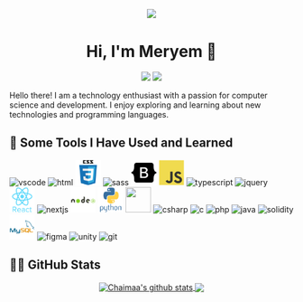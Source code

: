 <p align="center">
  <img src="https://capsule-render.vercel.app/api?type=waving&color=gradient&text=Hello!&height=100&section=header"/>
</p>
<h1 align="center">Hi, I'm Meryem 👋</h1>
<p align="center">
    <a href="https://twitter.com/ChaimaaNairi"><img src="https://img.shields.io/badge/twitter-%231FA1F1?style=flat&logo=twitter&logoColor=white"/></a>
    <a href="https://www.linkedin.com/in/chaimaa-nairi-4a9840159/"><img src="https://img.shields.io/badge/linkedin-%230177B5?style=flat&logo=linkedin&logoColor=white"/></a>
  </p>
  

Hello there! I am a technology enthusiast with a passion for computer science and development. I enjoy exploring and learning about new technologies and programming languages.


<h2> 🚀 Some Tools I Have Used and Learned</h2>
<p align="left">
 <img src="https://cdn.jsdelivr.net/gh/devicons/devicon/icons/vscode/vscode-original.svg" alt="vscode" width="45" height="45"/>
 <img src="https://cdn.jsdelivr.net/gh/devicons/devicon/icons/html5/html5-original.svg" alt="html" width="45" height="45"/>
 <img src="https://raw.githubusercontent.com/devicons/devicon/master/icons/css3/css3-original-wordmark.svg" alt="css3" width="45" height="45" />
 <img src="https://cdn.jsdelivr.net/gh/devicons/devicon/icons/sass/sass-original.svg" alt="sass" width="45" height="45"/>   
 <img src="https://raw.githubusercontent.com/devicons/devicon/master/icons/bootstrap/bootstrap-plain.svg" alt="bootstrap" width="45" height="45" />
 <img src="https://raw.githubusercontent.com/devicons/devicon/master/icons/javascript/javascript-original.svg" alt="javascript" width="45" height="45" />
 <img src="https://cdn.jsdelivr.net/gh/devicons/devicon/icons/typescript/typescript-original.svg" alt="typescript " width="45" height="45"/>   
 <img src="https://cdn.jsdelivr.net/gh/devicons/devicon/icons/jquery/jquery-original.svg" alt="jquery" width="45" height="45"/>   
 <img src="https://raw.githubusercontent.com/devicons/devicon/master/icons/react/react-original-wordmark.svg" alt="react" width="45" height="45" />
 <img src="https://cdn.jsdelivr.net/gh/devicons/devicon/icons/nextjs/nextjs-original.svg" alt="nextjs " width="45" height="45"/>   
 <img src="https://raw.githubusercontent.com/devicons/devicon/master/icons/nodejs/nodejs-original-wordmark.svg" alt="nodejs" width="45" height="45" />

<img src="https://raw.githubusercontent.com/devicons/devicon/master/icons/python/python-original-wordmark.svg" alt="python" width="45" height="45" />
<img src="https://cdn.jsdelivr.net/gh/devicons/devicon/icons/cplusplus/cplusplus-original.svg" width="45" height="45"/>
<img src="https://cdn.jsdelivr.net/gh/devicons/devicon/icons/csharp/csharp-original.svg" alt="csharp" width="45" height="45"/>   
<img src="https://cdn.jsdelivr.net/gh/devicons/devicon/icons/c/c-original.svg" alt="c" width="45" height="45"/>   
<img src="https://cdn.jsdelivr.net/gh/devicons/devicon/icons/php/php-original.svg" alt="php" width="45" height="45"/>
<img src="https://cdn.jsdelivr.net/gh/devicons/devicon/icons/java/java-original.svg" alt="java" width="45" height="45"/>   
<img src="https://cdn.jsdelivr.net/gh/devicons/devicon/icons/solidity/solidity-original.svg" alt="solidity" width="45" height="45"/>  
  
<img src="https://raw.githubusercontent.com/devicons/devicon/master/icons/mysql/mysql-original-wordmark.svg" alt="mysql" width="45" height="45" />

<img src="https://cdn.jsdelivr.net/gh/devicons/devicon/icons/figma/figma-original.svg" alt="figma" width="45" height="45"/>   
 
<img src="https://cdn.jsdelivr.net/gh/devicons/devicon/icons/unity/unity-original.svg" alt="unity" width="45" height="45"/>   

<img src="https://cdn.jsdelivr.net/gh/devicons/devicon/icons/git/git-original.svg" alt="git" width="45" height="45"/>
  
</p>


<h2>👨‍💻 GitHub Stats</h2>

<div align="center"> 

<a href="https://github.com/ChaimaaNairi/github-readme-stats">
  <img align="center" src="https://github-readme-stats.vercel.app/api?username=ChaimaaNairi&show_icons=true&include_all_commits=true&theme=buefy&hide_border=true" alt="Chaimaa's github stats" />
</a> 

<a href="https://github.com/ChaimaaNairi/github-readme-stats">
  <img align="center" src="https://github-readme-stats.vercel.app/api/top-langs/?username=ChaimaaNairi&layout=compact&theme=buefy&hide_border=true" />
</a> 

</div>


